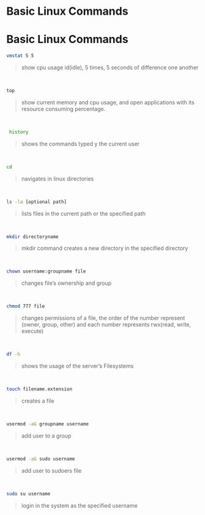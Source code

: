 # Basic Linux Commands


# Basic Linux Commands

```bash
vmstat 5 5
```

>show cpu usage id(idle), 5 times, 5 seconds of difference one another

<br />

```bash
top
```

>show current memory and cpu usage, and open applications with its resource consuming percentage.

<br />

```bash
 history
 ```
>shows the commands typed y the current user

<br />

```bash
cd
```

>navigates in linux directories

<br />

```bash
ls -la [optional path]
```

>lists files in the current path or the specified path

<br />

```bash
mkdir directoryname
```

>mkdir command creates a new directory in the specified directory

<br />

```bash
chown username:groupname file
```

>changes file’s ownership and group

<br />

```bash
chmod 777 file
```

>changes permissions of a file, the order of the number represent (owner, group, other) and each number represents rwx(read, write, execute)

<br />

```bash
df -h
```

>shows the usage of the server’s Filesystems

<br />

```bash
touch filename.extension
```

>creates a file

<br />

```bash
usermod -aG groupname username
```

>add user to a group

<br />

```bash
usermod -aG sudo username
```

>add user to sudoers file

<br />

```bash
sudo su username
```

>login in the system as the specified username

<br />
